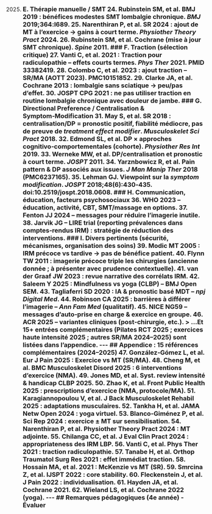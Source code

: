 2025. ### E. Thérapie manuelle / SMT 24. Rubinstein SM, et al. **BMJ 2019** : bénéfices modestes SMT lombalgie chronique. *BMJ* 2019;364:l689. 25. Narenthiran P, et al. **SR 2024** : ajout de MT à l’exercice → gains à **court terme**. *Physiother Theory Pract* 2024. 26. Rubinstein SM, et al. Cochrane (mise à jour SMT chronique). *Spine* 2011. ### F. Traction (sélection critique) 27. Vanti C, et al. **2021** : Traction pour radiculopathie – effets courts termes. *Phys Ther* 2021. PMID 33382419. 28. Colombo C, et al. **2023** : ajout traction – SR/MA (AOTT 2023). PMC10151852. 29. Clarke JA, et al. **Cochrane 2013** : lombalgie **sans** sciatique → peu/pas d’effet. 30. JOSPT CPG 2021 : **ne pas utiliser** traction en routine lombalgie chronique avec douleur de jambe. ### G. Directional Preference / Centralisation & Symptom‑Modification 31. May S, et al. **SR 2018** : centralisation/DP = **pronostic positif**, fiabilité médiocre, pas de preuve de *treatment effect modifier*. *Musculoskelet Sci Pract* 2018. 32. Edmond SL, et al. DP × approches cognitivo‑comportementales (cohorte). *Physiother Res Int* 2019. 33. Werneke MW, et al. DP/centralisation et pronostic à court terme. *JOSPT* 2011. 34. Yarznbowicz R, et al. Pain pattern & DP associés aux issues. *J Man Manip Ther* 2018 (PMC6237165). 35. Lehman GJ. **Viewpoint** sur la *symptom modification*. *JOSPT* 2018;48(6):430‑435. doi:10.2519/jospt.2018.0608. ### H. Communication, éducation, facteurs psychosociaux 36. WHO 2023 – éducation, activité, CBT, SMT/massage en options. 37. Fenton JJ 2024 – messages pour réduire l’imagerie inutile. 38. Jarvik JG – LIRE trial (reporting prévalences dans comptes‑rendus IRM) : stratégie de réduction des interventions. ### I. Divers pertinents (sécurité, mécanismes, organisation des soins) 39. Modic MT 2005 : IRM précoce vs tardive → pas de bénéfice patient. 40. Flynn TW 2011 : imagerie précoce triple les chirurgies (ancienne donnée ; à présenter avec prudence contextuelle). 41. van der Graaf JW 2023 : revue narrative des corrélats IRM. 42. Saleem Y 2025 : Mindfulness vs yoga (CLBP) – BMJ Open SEM. 43. Tagliaferri SD 2020 : IA & pronostic basé MDT – *npj Digital Med*. 44. Robinson CA 2025 : barrières à différer l’imagerie – *Ann Fam Med* (qualitatif). 45. NICE NG59 – messages d’auto‑prise en charge & exercice en groupe. 46. ACR 2025 – variantes cliniques (post‑chirurgie, etc.). > …Et **15+ entrées complémentaires** (Pilates RCT 2025 ; exercices haute intensité 2025 ; autres SR/MA 2024–2025) sont listées dans l’appendice. --- ## Appendice : 15 références complémentaires (2024–2025) 47. González‑Gómez L, et al. **Eur J Pain** 2025 : Exercice vs MT (SR/MA). 48. Cheng M, et al. **BMC Musculoskelet Disord** 2025 : 6 interventions d’exercice (NMA). 49. Jones MD, et al. **Syst. review** intensité & handicap CLBP 2025. 50. Zhao K, et al. **Front Public Health** 2025 : prescriptions d’exercice (NMA, protocole/MA). 51. Karagiannopoulou V, et al. **J Back Musculoskelet Rehabil** 2025 : adaptations musculaires. 52. Tankha H, et al. **JAMA Netw Open** 2024 : yoga virtuel. 53. Blanco‑Giménez P, et al. **Sci Rep** 2024 : exercice ± MT sur sensibilisation. 54. Narenthiran P, et al. **Physiother Theory Pract** 2024 : MT adjointe. 55. Chilanga CC, et al. **J Eval Clin Pract** 2024 : appropriateness des IRM LBP. 56. Vanti C, et al. **Phys Ther** 2021 : traction radiculopathie. 57. Tanabe H, et al. **Orthop Traumatol Surg Res** 2021 : effet immédiat traction. 58. Hossain MA, et al. 2021 : McKenzie vs MT (SR). 59. Smrcina Z, et al. **IJSPT** 2022 : core stability. 60. Fleckenstein J, et al. **J Pain** 2022 : individualisation. 61. Hayden JA, et al. **Cochrane** 2021. 62. Wieland LS, et al. **Cochrane** 2022 (yoga). --- ## Remarques pédagogiques (4e année) - Évaluer